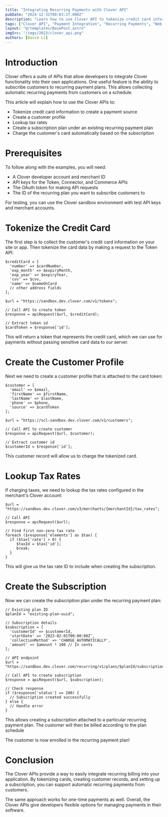 ```yaml
---
title: "Integrating Recurring Payments with Clover API"
pubDate: "2024-12-31T00:03:37.000Z"
description: "Learn how to use Clover API to tokenize credit card information, create customer profiles, look up tax rates, and manage subscriptions for recurring payments in your applications."
tags: ["Clover API", "Payment Integration", "Recurring Payments", "Web Development"]
layout: "@/templates/BasePost.astro"
imgSrc: "/imgs/2023/clover_api.png"
authors: [David Li]
---
```



# Introduction

Clover offers a suite of APIs that allow developers to integrate Clover functionality into their own applications. One useful feature is the ability to subscribe customers to recurring payment plans. This allows collecting automatic recurring payments from customers on a schedule. 

This article will explain how to use the Clover APIs to:

- Tokenize credit card information to create a payment source
- Create a customer profile 
- Lookup tax rates
- Create a subscription plan under an existing recurring payment plan
- Charge the customer's card automatically based on the subscription

# Prerequisites

To follow along with the examples, you will need:

- A Clover developer account and merchant ID
- API keys for the Token, Connector, and Commerce APIs 
- The OAuth token for making API requests
- The ID of the recurring plan you want to subscribe customers to

For testing, you can use the Clover sandbox environment with test API keys and merchant accounts.

# Tokenize the Credit Card

The first step is to collect the customer's credit card information on your site or app. Then tokenize the card data by making a request to the Token API:

```
$creditCard = [
  'number' => $cardNumber,
  'exp_month' => $expiryMonth, 
  'exp_year' => $expiryYear,
  'cvv' => $cvv,
  'name' => $nameOnCard
  // other address fields  
];

$url = "https://sandbox.dev.clover.com/v1/tokens";

// Call API to create token
$response = apiRequest($url, $creditCard); 

// Extract token id 
$cardToken = $response['id'];
```

This will return a token that represents the credit card, which we can use for payments without passing sensitive card data to our server.

# Create the Customer Profile

Next we need to create a customer profile that is attached to the card token:

```
$customer = [
  'email' => $email,
  'firstName' => $firstName,
  'lastName' => $lastName,
  'phone' => $phone,
  'source' => $cardToken
];

$url = "https://scl-sandbox.dev.clover.com/v1/customers";

// Call API to create customer
$response = apiRequest($url, $customer);
  
// Extract customer id
$customerId = $response['id'];
```

This customer record will allow us to charge the tokenized card.

# Lookup Tax Rates

If charging taxes, we need to lookup the tax rates configured in the merchant's Clover account:

```
$url = "https://sandbox.dev.clover.com/v3/merchants/{merchantId}/tax_rates";

// Call API 
$response = apiRequest($url);

// Find first non-zero tax rate 
foreach ($response['elements'] as $tax) {
  if ($tax['rate'] > 0) {
     $taxId = $tax['id'];
     break;
  } 
}
```

This will give us the tax rate ID to include when creating the subscription.

# Create the Subscription 

Now we can create the subscription plan under the recurring payment plan:

```
// Existing plan ID
$planId = "existing-plan-uuid"; 

// Subscription details
$subscription = [
  'customerId' => $customerId,
  'startDate' => '2023-02-01T00:00:00Z', 
  'collectionMethod' => 'CHARGE_AUTOMATICALLY',
  'amount' => $amount * 100 // In cents
];

// API endpoint 
$url = "https://sandbox.dev.clover.com/recurring/v1/plans/$planId/subscriptions";

// Call API to create subscription
$response = apiRequest($url, $subscription);

// Check response
if ($response['status'] == 200) {
  // Subscription created successfully
} else {
  // Handle error
}
```

This allows creating a subscription attached to a particular recurring payment plan. The customer will then be billed according to the plan schedule

The customer is now enrolled in the recurring payment plan!

# Conclusion

The Clover APIs provide a way to easily integrate recurring billing into your application. By tokenizing cards, creating customer records, and setting up a subscription, you can support automatic recurring payments from customers.

The same approach works for one-time payments as well. Overall, the Clover APIs give developers flexible options for managing payments in their software.